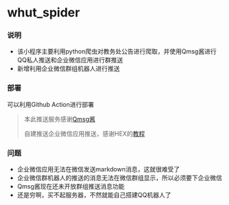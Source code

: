 # whut_spider
### 说明
+ 该小程序主要利用python爬虫对教务处公告进行爬取，并使用Qmsg酱进行QQ私人推送和企业微信应用进行群推送
+ 新增利用企业微信群组机器人进行推送
### 部署
可以利用Github Action进行部署 

>本此推送服务感谢[Qmsg酱](https://qmsg.zendee.cn/me.html)
>
>自建推送企业微信应用推送，感谢HEX的[教程](https://blog.zhheo.com/p/1e9f35bc.html)

### 问题
+ 企业微信应用无法在微信发送markdown消息，这就很难受了
+ 企业微信群机器人的推送的消息无法在微信群组显示，所以必须要下企业微信
+ Qmsg酱现在还未开放群组推送消息功能
+ 还是穷啊，买不起服务器，不然就能自己搭建QQ机器人了
